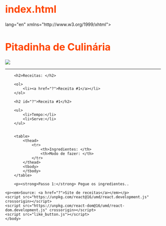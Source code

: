 # index.html
<!DOCTYPE html>
<html>lang="en" xmlns="http://www.w3.org/1999/xhtml">
    <head>
        <title>Pitadinha de Culinária</title>
        <meta charset="utf-8">
        <title>Task Timeline</title>
        <link rel="stylesheet" type="text/css" href="main.css" media="screen" />
        <style>
        </style>
    <head>
    <Title>Pitadinha de Culinária</Title>
    <style type="text/css">
        h1{
            color: orangered;
            font-size: 32px;
        }
    </style>
    <div id="like_button_container"></div>
    </head>
    <body>
        <h1>Pitadinha de Culinária</h1>
        <img src=pitadinhadeculinaria.jpg />
        <hr />
        
        <h2>Receitas: </h2>
           
        <ol>
            <li><a href="?">Receita #1</a></li>
        </ol>
        
        <h2 id="?">Receita #1</h2>
        
        <ul>
            <li>Tempo:</li>
            <li>Serve:</li>
        </ul>
    
        
        <table>
            <thead>
                <tr>
                    <th>Ingredientes: </th>
                    <th>Modo de fazer: </th>
                </tr>
            </thead>
            <tbody>
            </tbody>
        </table>
        
        <p><strong>Passo 1:</strong> Pegue os ingredientes..
</p>
        
    <p><em>Source: <a href="?">Site de receitas</a></em></p>
    <script src="https://unpkg.com/react@16/umd/react.development.js" crossorigin></script>
    <script src="https://unpkg.com/react-dom@16/umd/react-dom.development.js" crossorigin></script>
    <script src="like_button.js"></script>
    </body>
</html>

